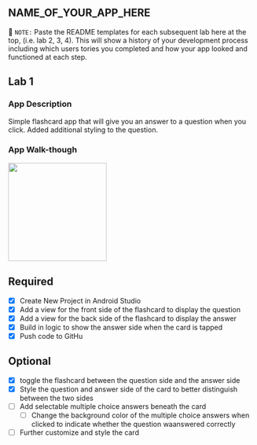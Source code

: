 ## NAME_OF_YOUR_APP_HERE

📝 `NOTE:` Paste the README templates for each subsequent lab here at the top, (i.e. lab 2, 3, 4). This will show a history of your development process including which users tories you completed and how your app looked and functioned at each step.

## Lab 1

### App Description
Simple flashcard app that will give you an answer to a question when you click. Added additional styling to the question.

### App Walk-though

<img src="https://s3.amazonaws.com/img0.recordit.co/omQEJir5wP.mp4?AWSAccessKeyId=AKIAUQ5RURZ7ND2T2B6I&Expires=1645909896&Signature=kyIQILYZumdT80BMdpXOyzKpEg4%3D" width=200><br>

## Required
- [X] Create New Project in Android Studio
- [X] Add a view for the front side of the flashcard to display the question
- [X] Add a view for the back side of the flashcard to display the answer
- [X] Build in logic to show the answer side when the card is tapped
- [X] Push code to GitHu
## Optional
- [X] toggle the flashcard between the question side and the answer side
- [X] Style the question and answer side of the card to better distinguish between the two sides
- [ ] Add selectable multiple choice answers beneath the card
   - [ ] Change the background color of the multiple choice answers when clicked to indicate whether the question waanswered correctly
- [ ] Further customize and style the card
